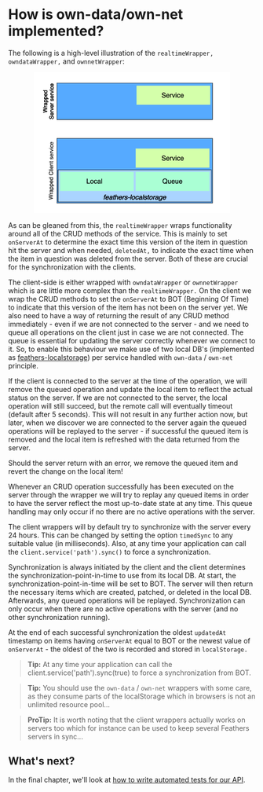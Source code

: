 # How is own-data/own-net implemented?
The following is a high-level illustration of the `realtimeWrapper,` `owndataWrapper,` and `ownnetWrapper`:

<div style="text-align: center"><img width="400" src="/img/wrapper-overview.png" alt="FeathersJS Offline-first wrapper overview"></div>

As can be gleaned from this, the `realtimeWrapper` wraps functionality around all of the CRUD methods of the service. This is mainly to set `onServerAt` to determine the exact time this version of the item in question hit the server and when needed, `deletedAt,` to indicate the exact time when the item in question was deleted from the server. Both of these are crucial for the synchronization with the clients.

The client-side is either wrapped with `owndataWrapper` or `ownnetWrapper` which is are little more complex than the `realtimeWrapper.` On the client we wrap the CRUD methods to set the `onServerAt` to BOT (Beginning Of Time) to indicate that this version of the item has not been on the server yet. We also need to have a way of returning the result of any CRUD method immediately - even if we are not connected to the server - and we need to queue all operations on the client just in case we are not connected. The queue is essential for updating the server correctly whenever we connect to it. So, to enable this behaviour we make use of two local DB's (implemented as [feathers-localstorage](https://github.com/feathersjs-ecosystem/feathers-localstorage)) per service handled with `own-data` / `own-net` principle.

If the client is connected to the server at the time of the operation, we will remove the queued operation and update the local item to reflect the actual status on the server. If we are not connected to the server, the local operation will still succeed, but the remote call will eventually timeout (default after 5 seconds). This will not result in any further action now, but later, when we discover we are connected to the server again the queued operations will be replayed to the server - if successful the queued item is removed and the local item is refreshed with the data returned from the server.

Should the server return with an error, we remove the queued item and revert the change on the local item!

Whenever an CRUD operation successfully has been executed on the server through the wrapper we will try to replay any queued items in order to have the server reflect the most up-to-date state at any time. This queue handling may only occur if no there are no active operations with the server.

The client wrappers will by default try to synchronize with the server every 24 hours. This can be changed by setting the option `timedSync` to any suitable value (in milliseconds). Also, at any time your application can call the `client.service('path').sync()` to force a synchronization.

Synchronization is always initiated by the client and the client determines the synchronization-point-in-time to use from its local DB. At start, the synchronization-point-in-time will be set to BOT. The server will then return the necessary items which are created, patched, or deleted in the local DB. Afterwards, any queued operations will be replayed. Synchronization can only occur when there are no active operations with the server (and no other synchronization running).

At the end of each successful synchronization the oldest `updatedAt` timestamp on items having `onServerAt` equal to BOT or the newest value of `onServerAt` - the oldest of the two is recorded and stored in `localStorage.`

> **Tip:** At any time your application can call the client.service('path').sync(true) to force a synchronization from BOT.

> **Tip:** You should use the `own-data` / `own-net` wrappers with some care, as they consume parts of the localStorage which in browsers is not an unlimited resource pool...

> **ProTip:** It is worth noting that the client wrappers actually works on servers too which for instance can be used to keep several Feathers servers in sync...




## What's next?

In the final chapter, we'll look at [how to write automated tests for our API](./testing.md).